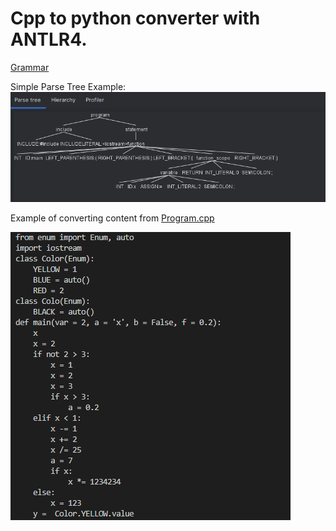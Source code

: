 # Cpp to python converter with ANTLR4.

[Grammar](https://github.com/przemekdomagala/cpp-to-python/blob/main/CppGrammar.g4)


Simple Parse Tree Example:
![Parse Tree Example](https://github.com/przemekdomagala/cpp-to-python/blob/main/ParseTreeExample.png)



Example of converting content from [Program.cpp](https://github.com/przemekdomagala/cpp-to-python/blob/main/program.cpp)





![Converting Example](https://github.com/przemekdomagala/cpp-to-python/blob/main/programpy.png)
